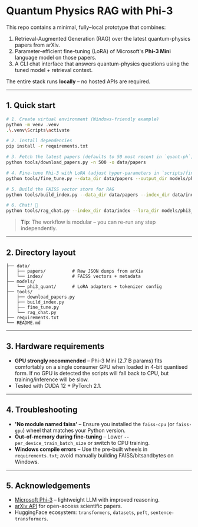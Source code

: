 # Quantum Physics RAG with Phi-3

This repo contains a minimal, fully–local prototype that combines:

1. Retrieval-Augmented Generation (RAG) over the latest quantum-physics papers from arXiv.
2. Parameter-efficient fine-tuning (LoRA) of Microsoft's **Phi-3 Mini** language model on those papers.
3. A CLI chat interface that answers quantum-physics questions using the tuned model + retrieval context.

The entire stack runs **locally** – no hosted APIs are required.

---

## 1. Quick start

```bash
# 1. Create virtual environment (Windows-friendly example)
python -m venv .venv
.\.venv\Scripts\activate

# 2. Install dependencies
pip install -r requirements.txt

# 3. Fetch the latest papers (defaults to 50 most recent in `quant-ph`)
python tools/download_papers.py -n 500 -o data/papers

# 4. Fine-tune Phi-3 with LoRA (adjust hyper-parameters in `scripts/fine_tune.py`)
python tools/fine_tune.py --data_dir data/papers --output_dir models/phi3_quant --batch 1

# 5. Build the FAISS vector store for RAG
python tools/build_index.py --data_dir data/papers --index_dir data/index

# 6. Chat! 🎉
python tools/rag_chat.py --index_dir data/index --lora_dir models/phi3_quant
```

> **Tip**: The workflow is modular – you can re-run any step independently.

---

## 2. Directory layout

```
├── data/
│   ├── papers/          # Raw JSON dumps from arXiv
│   └── index/           # FAISS vectors + metadata
├── models/
│   └── phi3_quant/      # LoRA adapters + tokenizer config
├── tools/
│   ├── download_papers.py
│   ├── build_index.py
│   ├── fine_tune.py
│   └── rag_chat.py
├── requirements.txt
└── README.md
```

---

## 3. Hardware requirements

* **GPU strongly recommended** – Phi-3 Mini (2.7 B params) fits comfortably on a single consumer GPU when loaded in 4-bit quantised form. If no GPU is detected the scripts will fall back to CPU, but training/inference will be slow.
* Tested with CUDA 12 + PyTorch 2.1.

---

## 4. Troubleshooting

* **'No module named faiss'** – Ensure you installed the `faiss-cpu` (or `faiss-gpu`) wheel that matches your Python version.
* **Out-of-memory during fine-tuning** – Lower `--per_device_train_batch_size` or switch to CPU training.
* **Windows compile errors** – Use the pre-built wheels in `requirements.txt`; avoid manually building FAISS/bitsandbytes on Windows.

---

## 5. Acknowledgements

* [Microsoft Phi-3](https://aka.ms/phi-3) – lightweight LLM with improved reasoning.
* [arXiv API](https://arxiv.org/help/api/) for open-access scientific papers.
* HuggingFace ecosystem: `transformers`, `datasets`, `peft`, `sentence-transformers`. 
